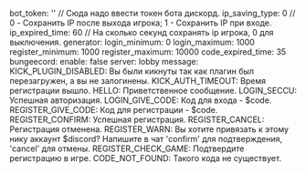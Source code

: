 bot_token: ''         // Сюда надо ввести токен бота дискорд.
ip_saving_type: 0     // 0 - Сохранить IP после выхода игрока; 1 - Сохранить IP при входе.
ip_expired_time: 60   // На сколько секунд сохранять ip игрока, 0 для выключения.
generator:
  login_minimum: 0
  login_maximum: 1000
  register_minimum: 1000
  register_maximum: 10000
  code_expired_time: 35
bungeecord:
  enable: false
  server: lobby
message:
  KICK_PLUGIN_DISABLED: Вы были кикнуты так как плагин был перезагружен, а вы не залогинены.
  KICK_AUTH_TIMEOUT: Время регистрации вышло.
  HELLO: Приветственное сообщение.
  LOGIN_SECCU: Успешная авторизация.
  LOGIN_GIVE_CODE: Код для входа - $code.
  REGISTER_GIVE_CODE: Код для регистрации - $code.
  REGISTER_CONFIRM: Успешная регистрация.
  REGISTER_CANCEL: Регистрация отменена.
  REGISTER_WARN: Вы хотите привязать к этому нику аккаунт $discord? Напишите в чат
    'confirm' для подтверждения, 'cancel' для отмены.
  REGISTER_CHECK_GAME: Подтвердите регистрацию в игре.
  CODE_NOT_FOUND: Такого кода не существует.
